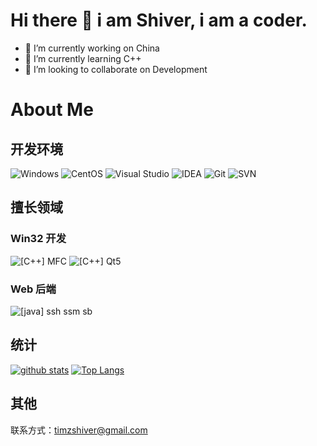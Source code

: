 # Hi there 👋 i am Shiver, i am a coder.

- 🔭 I’m currently working on China
- 🌱 I’m currently learning C++
- 👯 I’m looking to collaborate on Development

<!--
**ShiverZm/ShiverZm** is a ✨ _special_ ✨ repository because its `README.md` (this file) appears on your GitHub profile.

Here are some ideas to get you started:

- 🔭 I’m currently working on ...
- 🌱 I’m currently learning ...
- 👯 I’m looking to collaborate on ...
- 🤔 I’m looking for help with ...
- 💬 Ask me about ...
- 📫 How to reach me: ...
- 😄 Pronouns: ...
- ⚡ Fun fact: ...
-->

# About Me

## 开发环境

![Windows](https://img.shields.io/badge/-Windows-0078D6?style=flat-square&logo=windows&logoColor=white)
![CentOS](https://img.shields.io/badge/-CentOS-262577?style=flat-square&logo=centos&logoColor=white)
![Visual Studio](https://img.shields.io/badge/-Visual_Studio-5C2D91?style=flat-square&logo=visual-studio&logoColor=white)
![IDEA ](https://img.shields.io/badge/-Visual_Studio_Code-007ACC?style=flat-square&logo=visual-studio-code&logoColor=white)
![Git](https://img.shields.io/badge/-Git-F05032?style=flat-square&logo=git&logoColor=white)
![SVN](https://img.shields.io/badge/-SVN-7E9BC7?style=flat-square&logo=subversion&logoColor=white)

## 擅长领域

### Win32 开发

![[C++] MFC](https://img.shields.io/badge/C++-MFC-006699?style=flat-square&logo=C%2b%2b&logoColor=white)
![[C++] Qt5](https://img.shields.io/badge/C++-Qt5-0066cc?style=flat-square&logo=C%2b%2b&logoColor=white)

### Web 后端

![[java] ssh ssm sb](https://img.shields.io/badge/java-333333?style=flat-square&logo=C-Sharp&logoColor=white)


## 统计

[![github stats](https://github-readme-stats.vercel.app/api?username=fawdlstty&hide=contribs&show_icons=true&count_private=true)](https://github.com/anuraghazra/github-readme-stats)
[![Top Langs](https://github-readme-stats.vercel.app/api/top-langs/?username=fawdlstty&layout=compact)](https://github.com/anuraghazra/github-readme-stats)


## 其他

联系方式：timzshiver@gmail.com

